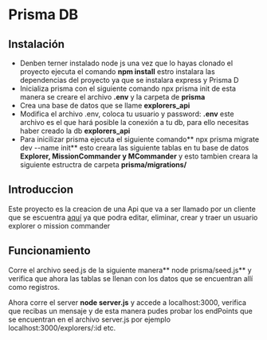 # Prisma DB

##  Instalación
- Denben terner instalado node js una vez que lo hayas clonado el proyecto ejecuta el comando **npm install** estro instalara las dependencias del proyecto ya que se instalara express y Prisma D
- Inicializa prisma con el siguiente comando npx prisma init de esta manera se creare el archivo **.env** y la carpeta de **prisma**
- Crea una base de datos que se llame **explorers_api**
- Modifica el archivo .env, coloca tu usuario y password:
**.env** este archivo es el que hará posible la conexión a tu db, para ello necesitas haber creado la db **explorers_api**
- Para inicilizar prisma ejecuta el siguiente comando** npx prisma migrate dev --name init** esto creara las siguiente tablas en tu base de datos **Explorer, MissionCommander y MCommander** y esto tambien creara  la siguiente estructra de carpeta **prisma/migrations/**
## Introduccion 
Este proyecto es la creacion de una Api que va a ser llamado por un cliente que se escuentra [aquí](https://github.com/CesarMezaB/client-launchx "aquí") ya que podra editar, eliminar, crear y traer un usuario explorer o mission commander
## Funcionamiento
Corre el archivo seed.js de la siguiente manera** node prisma/seed.js** y verifica que ahora las tablas se llenan con los datos que se encuentran allí como registros.

 Ahora corre el server **node server.js** y accede a localhost:3000, verifica que recibas un mensaje y de esta manera pudes probar los endPoints que se encuentran en el archivo server.js por ejemplo localhost:3000/explorers/:id etc.

